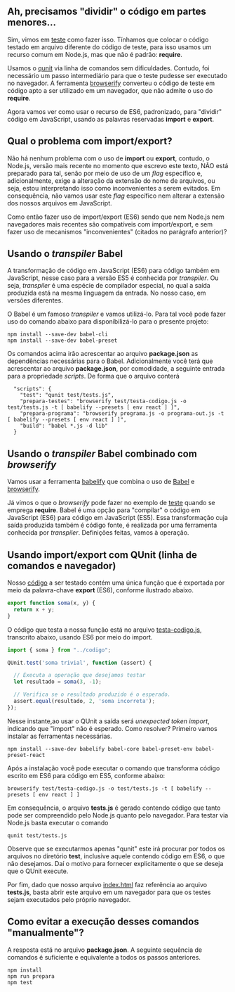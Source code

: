 ## Ah, precisamos "dividir" o código em partes menores...

Sim, vimos em [teste](../inicio/teste) como fazer isso. Tínhamos que colocar
o código testado em arquivo
diferente do código de teste, para isso usamos um recurso comum em
Node.js, mas que não é padrão: **require**. 

Usamos o [qunit](https://qunitjs.com/) via linha de comandos sem dificuldades. 
Contudo, foi necessário um passo intermediário para que o teste pudesse ser executado no
navegador. A ferramenta [browserify](http://browserify.org/) converteu o 
código de teste em código apto a ser utilizado em um navegador, que não
admite o uso do **require**. 

Agora vamos ver como usar o recurso de ES6, padronizado, para "dividir" 
código em JavaScript, usando as palavras reservadas **import** e **export**.

## Qual o problema com import/export?

Não há nenhum problema com o uso de **import** ou **export**, contudo,
o Node.js, versão mais recente no momento que escrevo este texto, 
NÃO está preparado para tal, senão por meio de uso de um _flag_ específico e,
adicionalmente, exige a alteração da extensão do nome de arquivos, 
ou seja, estou interpretando isso como inconvenientes a serem evitados.
Em consequência, não vamos usar este _flag_ específico nem alterar a
extensão dos nossos arquivos em JavaScript.

Como então fazer uso de import/export (ES6) sendo que nem Node.js nem
navegadores mais recentes são compatíveis com import/export, e sem fazer uso 
de mecanismos "inconvenientes" (citados no parágrafo anterior)?

## Usando o _transpiler_ Babel
A transformação de código em JavaScript (ES6) para código também
em JavaScript, nesse caso para a versão ES5 é conhecida por _transpiler_. 
Ou seja, _transpiler_ é uma espécie de compilador especial, no qual a
saída produzida está na mesma linguagem da entrada. No nosso caso, 
em versões diferentes.

O Babel é um famoso _transpiler_ e vamos utilizá-lo. Para tal você 
pode fazer uso do comando abaixo para disponibilizá-lo para o presente
projeto:

```
npm install --save-dev babel-cli
npm install --save-dev babel-preset
```

Os comandos acima irão acrescentar ao arquivo **package.json** as dependências
necessárias para o Babel. Adicionalmente você terá que acrescentar ao arquivo
**package.json**, por comodidade, a seguinte entrada para a propriedade
_scripts_. De forma que o arquivo conterá

```
  "scripts": {
    "test": "qunit test/tests.js",
    "prepara-testes": "browserify test/testa-codigo.js -o test/tests.js -t [ babelify --presets [ env react ] ]",
    "prepara-programa": "browserify programa.js -o programa-out.js -t [ babelify --presets [ env react ] ]",
    "build": "babel *.js -d lib"
  }
```  

## Usando o _transpiler_ Babel combinado com _browserify_

Vamos usar a ferramenta [babelify](https://github.com/babel/babelify)
que combina o uso de [Babel](https://babeljs.io/) e 
[browserify](http://browserify.org). 

Já vimos o que o _browserify_ pode fazer no exemplo de [teste](../inicio/teste) 
quando se emprega **require**. Babel é uma opção
para "compilar" o código em JavaScript (ES6) para código em JavaScript (ES5). 
Essa transformação cuja saída produzida também é código fonte, 
é realizada por uma ferramenta conhecida por _transpiler_. Definições feitas,
vamos à operação. 

## Usando import/export com QUnit (linha de comandos e navegador)

Nosso [código](codigo.js) a ser testado contém uma única função que é
exportada por meio da palavra-chave **export** (ES6), conforme ilustrado abaixo.

```javascript
export function soma(x, y) {
  return x + y;
}
```
O código que testa a nossa função está no arquivo 
[testa-codigo.js](test/testa-codigo.js), transcrito abaixo, usando ES6 por 
meio do import.

```javascript
import { soma } from "../codigo";

QUnit.test('soma trivial', function (assert) {

  // Executa a operação que desejamos testar
  let resultado = soma(3, -1);

  // Verifica se o resultado produzido é o esperado.
  assert.equal(resultado, 2, 'soma incorreta');
});
```

Nesse instante,ao usar o QUnit
a saída será _unexpected token import_, indicando que "import" não
é esperado. Como resolver? Primeiro vamos instalar as ferramentas necessárias.

```
npm install --save-dev babelify babel-core babel-preset-env babel-preset-react
```

Após a instalação você pode executar o comando que transforma código
escrito em ES6 para código em ES5, conforme abaixo:

```
browserify test/testa-codigo.js -o test/tests.js -t [ babelify --presets [ env react ] ]
```
Em consequência, o arquivo **tests.js** é gerado contendo código que 
tanto pode ser compreendido pelo Node.js quanto pelo navegador. Para 
testar via Node.js basta executar o comando 

```
qunit test/tests.js
```

Observe que se executarmos apenas "qunit" este irá procurar por todos os 
arquivos no diretório **test**, inclusive aquele contendo código em ES6,
o que não desejamos. Daí o motivo para fornecer explicitamente o que se deseja
que o QUnit execute. 

Por fim, dado que nosso arquivo [index.html](test/index.html) faz referência 
ao arquivo **tests.js**, basta abrir este
arquivo em um navegador para que os testes sejam executados pelo 
próprio navegador. 

## Como evitar a execução desses comandos "manualmente"?
A resposta está no arquivo **package.json**. A seguinte sequência de comandos
é suficiente e equivalente a todos os passos anteriores. 

```
npm install
npm run prepara
npm test
```